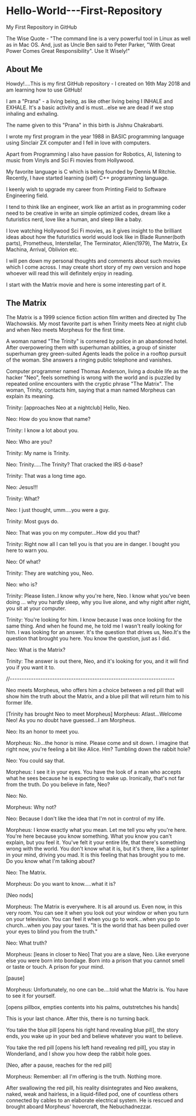 # Hello-World---First-Repository
My First Repository in GitHub

The Wise Quote - "The command line is a very powerful tool in Linux as well as in Mac OS.
And, just as Uncle Ben said to Peter Parker, "With Great Power Comes Great Responsibility". Use It Wisely!"

About Me
--------

Howdy!....This is my first GitHub repository - I created on 16th May 2018 and
am learning how to use GitHub!

I am a "Prana" - a living being, as like other living being I INHALE and EXHALE.
It's a basic activity and is must...else we are dead if we stop inhaling and exhaling.

The name given to this "Prana" in this birth is Jishnu Chakrabarti.

I wrote my first program in the year 1988 in BASIC programming language using
Sinclair ZX computer and I fell in love with computers.

Apart from Programming I also have passion for Robotics, AI, listening to music
from Vinyls and Sci Fi movies from Hollywood.

My favorite language is C which is being founded by Dennis M Ritchie. Recently,
I have started learning (self) C++ programming language.

I keenly wish to upgrade my career from Printing Field to Software Engineering field.

I tend to think like an engineer, work like an artist as in programming coder need
to be creative in write an simple optimized codes, dream like a futuristics nerd,
love like a human, and sleep like a baby.

I love watching Hollywood Sci Fi movies, as it gives insight to the brilliant ideas
about how the futuristics world would look like in Blade Runner(both parts), Prometheus,
Interstellar, The Terminator, Alien(1979), The Matrix, Ex Machina, Arrival, Oblivion  etc.

I will pen down my personal thoughts and comments about such movies which I come across.
I may create short story of my own version and hope whoever will read this will definitely enjoy in reading.

I start with the Matrix movie and here is some interesting part of it.

The Matrix
----------
The Matrix is a 1999 science fiction action film written and directed by The Wachowskis.
My most favorite part is when Trinity meets Neo at night club and when Neo meets Morpheus for the first time.

A woman named "The Trinity" is cornered by police in an abandoned hotel. After
overpowering them with superhuman abilities, a group of sinister superhuman grey
green-suited Agents leads the police in a rooftop pursuit of the woman. She answers
a ringing public telephone and vanishes.

Computer programmer named Thomas Anderson, living a double life as the hacker "Neo",
feels something is wrong with the world and is puzzled by repeated online encounters
with the cryptic phrase "The Matrix". The woman, Trinity, contacts him, saying that
a man named Morpheus can explain its meaning.

Trinity: [approaches Neo at a nightclub] Hello, Neo.

Neo: How do you know that name?

Trinity: I know a lot about you.

Neo: Who are you?

Trinity: My name is Trinity.

Neo: Trinity.....The Trinity? That cracked the IRS d-base?

Trinity: That was a long time ago.

Neo: Jesus!!!

Trinity: What?

Neo: I just thought, umm....you were a guy.

Trinity: Most guys do.

Neo: That was you on my computer...How did you that?

Trinity: Right now all I can tell you is that you are in danger. I bought you here to warn you.

Neo: Of what?

Trinity: They are watching you, Neo.

Neo: who is?

Trinity: Please listen..I know why you're here, Neo. I know what you've been doing …
why you hardly sleep, why you live alone, and why night after night, you sit at your computer.

Trinity: You're looking for him. I know because I was once looking for the same thing.
And when he found me, he told me I wasn't really looking for him. I was looking for
an answer. It's the question that drives us, Neo.It's the question that brought you here.
You know the question, just as I did.

Neo: What is the Matrix?

Trinity: The answer is out there, Neo, and it's looking for you, and it will find
you if you want it to.

//----------------------------------------------------------------------

Neo meets Morpheus, who offers him a choice between a red pill that will show him the truth about the Matrix, and a blue pill that will return him to his former life.

[Trinity has brought Neo to meet Morpheus]
Morpheus: Atlast...Welcome Neo! As you no doubt have guessed...I am Morpheus.

Neo: Its an honor to meet you.

Morpheus: No...the honor is mine. Please come and sit down. I imagine that right now, you're feeling a bit like Alice. Hm? Tumbling down the rabbit hole?

Neo: You could say that.

Morpheus: I see it in your eyes. You have the look of a man who accepts what he sees because he is expecting to wake up. Ironically, that's not far from the truth. Do you believe in fate, Neo?

Neo: No.

Morpheus: Why not?

Neo: Because I don't like the idea that I'm not in control of my life.

Morpheus: I know exactly what you mean. Let me tell you why you're here. You're
here because you know something. What you know you can't explain, but you feel it.
You've felt it your entire life, that there's something wrong with the world. You
don't know what it is, but it's there, like a splinter in your mind, driving you mad.
It is this feeling that has brought you to me. Do you know what I'm talking about?

Neo: The Matrix.

Morpheus: Do you want to know.....what it is?

[Neo nods]

Morpheus: The Matrix is everywhere. It is all around us. Even now, in this very room.
You can see it when you look out your window or when you turn on your television.
You can feel it when you go to work…when you go to church…when you pay your taxes.
"It is the world that has been pulled over your eyes to blind you from the truth."

Neo: What truth?

Morpheus: [leans in closer to Neo] That you are a slave, Neo. Like everyone else
you were born into bondage. Born into a prison that you cannot smell or taste or
touch. A prison for your mind.

[pause]

Morpheus: Unfortunately, no one can be....told what the Matrix is. You have to see it
for yourself.

[opens pillbox, empties contents into his palms, outstretches his hands]

This is your last chance. After this, there is no turning back.

You take the blue pill [opens his right hand revealing blue pill], the story ends,
you wake up in your bed and believe whatever you want to believe.

You take the red pill [opens his left hand revealing red pill], you stay in Wonderland,
and I show you how deep the rabbit hole goes.

[Neo, after a pause, reaches for the red pill]

Morpheus: Remember: all I'm offering is the truth. Nothing more.

After swallowing the red pill, his reality disintegrates and Neo awakens, naked,
weak and hairless, in a liquid-filled pod, one of countless others connected by cables
to an elaborate electrical system. He is rescued and brought aboard Morpheus'
hovercraft, the Nebuchadnezzar.
